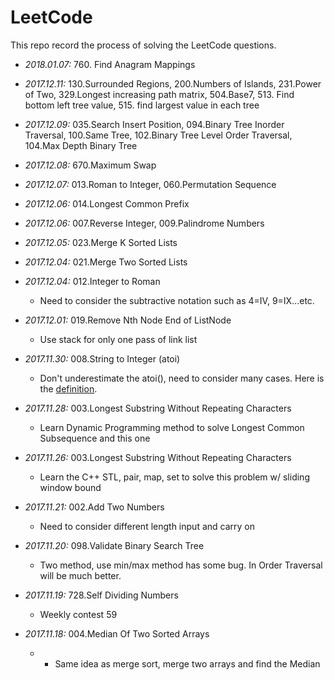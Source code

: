 # LeetCode
This repo record the process of solving the LeetCode questions.

- _2018.01.07:_ 760. Find Anagram Mappings

- _2017.12.11:_ 130.Surrounded Regions, 200.Numbers of Islands, 231.Power of Two,
                329.Longest increasing path matrix, 504.Base7,
                513. Find bottom left tree value, 515. find largest value in each tree
- _2017.12.09:_ 035.Search Insert Position, 094.Binary Tree Inorder Traversal,
                100.Same Tree, 102.Binary Tree Level Order Traversal, 104.Max Depth Binary Tree
- _2017.12.08:_ 670.Maximum Swap
- _2017.12.07:_ 013.Roman to Integer, 060.Permutation Sequence
- _2017.12.06:_ 014.Longest Common Prefix
- _2017.12.06:_ 007.Reverse Integer, 009.Palindrome Numbers
- _2017.12.05:_ 023.Merge K Sorted Lists
- _2017.12.04:_ 021.Merge Two Sorted Lists
- _2017.12.04:_ 012.Integer to Roman
    - Need to consider the subtractive notation such as 4=IV, 9=IX...etc.
- _2017.12.01:_ 019.Remove Nth Node End of ListNode
    - Use stack for only one pass of link list
- _2017.11.30:_ 008.String to Integer (atoi)
    - Don't underestimate the atoi(), need to consider many cases. Here is the [definition][2de51da4].
- _2017.11.28:_ 003.Longest Substring Without Repeating Characters
    - Learn Dynamic Programming method to solve Longest Common Subsequence and this one
- _2017.11.26:_ 003.Longest Substring Without Repeating Characters
    - Learn the C++ STL, pair, map, set to solve this problem w/ sliding window bound
- _2017.11.21:_ 002.Add Two Numbers
    - Need to consider different length input and carry on
- _2017.11.20:_ 098.Validate Binary Search Tree
    - Two method, use min/max method has some bug. In Order Traversal will be much better.
- _2017.11.19:_ 728.Self Dividing Numbers
    - Weekly contest 59
- _2017.11.18:_ 004.Median Of Two Sorted Arrays
    - - Same idea as merge sort, merge two arrays and find the Median

  [2de51da4]: http://www.cplusplus.com/reference/cstdlib/atoi/ "atoi"
